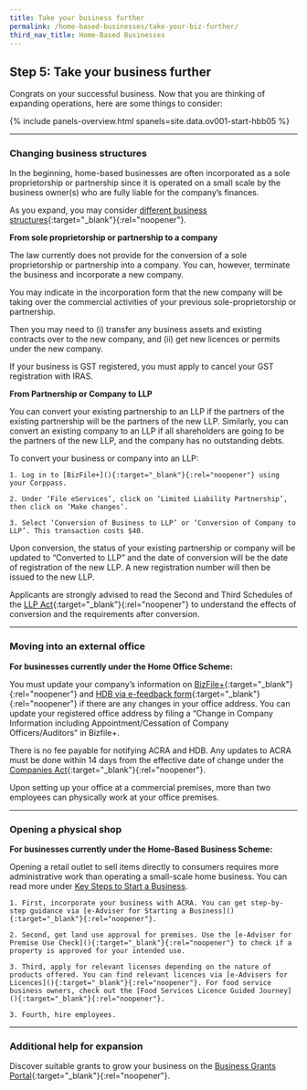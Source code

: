 ```yaml
---
title: Take your business further
permalink: /home-based-businesses/take-your-biz-further/
third_nav_title: Home-Based Businesses 
---
```


## Step 5: Take your business further

Congrats on your successful business. Now that you are thinking of expanding operations, here are some things to consider:

{% include panels-overview.html spanels=site.data.ov001-start-hbb05 %}

<hr>

<a name="changing_biz_structures"></a>
### Changing business structures

In the beginning, home-based businesses are often incorporated as a sole proprietorship or partnership since it is operated on a small scale by the business owner(s) who are fully liable for the company’s finances.

As you expand, you may consider [different business structures](/start-a-business/choose-a-business-structure/){:target="_blank"}{:rel="noopener"}.

<b>From sole proprietorship or partnership to a company</b>

The law currently does not provide for the conversion of a sole proprietorship or partnership into a company. You can, however, terminate the business and incorporate a new company.

You may indicate in the incorporation form that the new company will be taking over the commercial activities of your previous sole-proprietorship or partnership.

Then you may need to (i) transfer any business assets and existing contracts over to the new company, and (ii) get new licences or permits under the new company.

If your business is GST registered, you must apply to cancel your GST registration with IRAS.

<b>From Partnership or Company to LLP</b>

You can convert your existing partnership to an LLP if the partners of the existing partnership will be the partners of the new LLP. Similarly, you can convert an existing company to an LLP if all shareholders are going to be the partners of the new LLP, and the company has no outstanding debts.

To convert your business or company into an LLP:

    1. Log in to [BizFile+](){:target="_blank"}{:rel="noopener"} using your Corppass. 

    2. Under ‘File eServices’, click on ‘Limited Liability Partnership’, then click on ‘Make changes’.

    3. Select ‘Conversion of Business to LLP’ or ‘Conversion of Company to LLP’. This transaction costs $40.

Upon conversion, the status of your existing partnership or company will be updated to “Converted to LLP” and the date of conversion will be the date of registration of the new LLP. A new registration number will then be issued to the new LLP.

Applicants are strongly advised to read the Second and Third Schedules of the [LLP Act](https://sso.agc.gov.sg/Act/LLPA2005){:target="_blank"}{:rel="noopener"} to understand the effects of conversion and the requirements after conversion.

<hr>

<a name="moving_into_external_office"></a>
### Moving into an external office

<b>For businesses currently under the Home Office Scheme:</b>

You must update your company’s information on [BizFile+](){:target="_blank"}{:rel="noopener"} and [HDB via e-feedback form](https://hdb.gov.sg/efeedback){:target="_blank"}{:rel="noopener"} if there are any changes in your office address. You can update your registered office address by filing a “Change in Company Information including Appointment/Cessation of Company Officers/Auditors” in Bizfile+.

There is no fee payable for notifying ACRA and HDB. Any updates to ACRA must be done within 14 days from the effective date of change under the [Companies Act](){:target="_blank"}{:rel="noopener"}.

Upon setting up your office at a commercial premises, more than two employees can physically work at your office premises.

<hr>

<a name="opening_physical_shop"></a>
### Opening a physical shop

<b>For businesses currently under the Home-Based Business Scheme:</b>

Opening a retail outlet to sell items directly to consumers requires more administrative work than operating a small-scale home business. You can read more under [Key Steps to Start a Business]().

    1. First, incorporate your business with ACRA. You can get step-by-step guidance via [e-Adviser for Starting a Business](){:target="_blank"}{:rel="noopener"}.

    2. Second, get land use approval for premises. Use the [e-Adviser for Premise Use Check](){:target="_blank"}{:rel="noopener"} to check if a property is approved for your intended use.

    3. Third, apply for relevant licenses depending on the nature of products offered. You can find relevant licences via [e-Advisers for Licences](){:target="_blank"}{:rel="noopener"}. For food service business owners, check out the [Food Services Licence Guided Journey](){:target="_blank"}{:rel="noopener"}.

    3. Fourth, hire employees.

<hr>

<a name="additional_help_for_expansion"></a>
### Additional help for expansion

Discover suitable grants to grow your business on the [Business Grants Portal](){:target="_blank"}{:rel="noopener"}.
